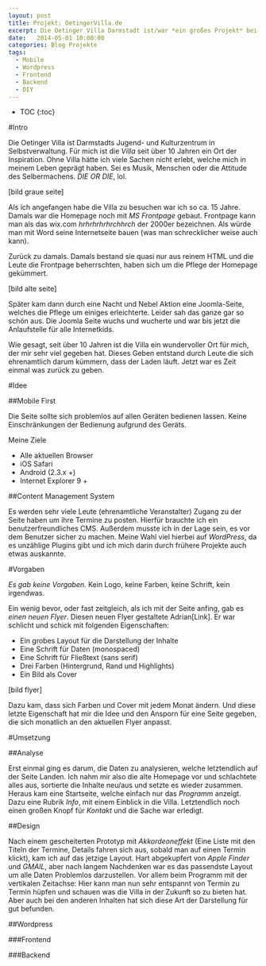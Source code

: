 ```yaml
---
layout: post
title: Projekt: OetingerVilla.de
excerpt: Die Oetinger Villa Darmstadt ist/war *ein großes Projekt* bei dem ich viel gelernt habe.
date:   2014-05-01 10:00:00
categories: Blog Projekte
tags: 
  - Mobile
  - Wordpress
  - Frontend
  - Backend
  - DIY
---
```


* TOC
{:toc}


#Intro

Die Oetinger Villa ist Darmstadts Jugend- und Kulturzentrum in Selbstverwaltung. Für mich ist die *Villa* seit über 10 Jahren ein Ort der Inspiration. Ohne Villa hätte ich viele Sachen nicht erlebt, welche mich in meinem Leben geprägt haben. Sei es Musik, Menschen oder die Attitude des Selbermachens. *DIE OR DIE*, lol.

[bild graue seite]

Als ich angefangen habe die Villa zu besuchen war ich so ca. 15 Jahre. Damals war die Homepage noch mit *MS Frontpage* gebaut. Frontpage kann man als das wix.com *hrhrhrhrhrchhrch* der 2000er bezeichnen. Als würde man mit Word seine Internetseite bauen (was man schrecklicher weise auch kann).

Zurück zu damals. Damals bestand sie quasi nur aus reinem HTML und die Leute die Frontpage beherrschten, haben sich um die Pflege der Homepage gekümmert. 

[bild alte seite]

Später kam dann durch eine Nacht und Nebel Aktion eine Joomla-Seite, welches die Pflege um einiges erleichterte. Leider sah das ganze gar so schön aus. Die Joomla Seite wuchs und wucherte und war bis jetzt die Anlaufstelle für alle Internetkids.

Wie gesagt, seit über 10 Jahren ist die Villa ein wundervoller Ort für mich, der mir sehr viel gegeben hat. Dieses Geben entstand durch Leute die sich ehrenamtlich darum kümmern, dass der Laden läuft. Jetzt war es Zeit einmal was zurück zu geben.

#Idee

##Mobile First

Die Seite sollte sich problemlos auf allen Geräten bedienen lassen. Keine Einschränkungen der Bedienung aufgrund des Geräts. 

Meine Ziele

- Alle aktuellen Browser
- iOS Safari
- Android (2.3.x +)
- Internet Explorer 9 +

##Content Management System

Es werden sehr viele Leute (ehrenamtliche Veranstalter) Zugang zu der Seite haben um ihre Termine zu posten. Hierfür brauchte ich ein benutzerfreundliches CMS. Außerdem musste ich in der Lage sein, es vor dem Benutzer sicher zu machen. Meine Wahl viel hierbei auf *WordPress*, da es unzählige Plugins gibt und ich mich darin durch frühere Projekte auch etwas auskannte. 

#Vorgaben

*Es gab keine Vorgaben.* Kein Logo, keine Farben, keine Schrift, kein irgendwas.

Ein wenig bevor, oder fast zeitgleich, als ich mit der Seite anfing, gab es *einen neuen Flyer*. Diesen neuen Flyer gestaltete Adrian[Link]. Er war schlicht und schick mit folgenden Eigenschaften:

- Ein grobes Layout für die Darstellung der Inhalte
- Eine Schrift für Daten (monospaced)
- Eine Schrift für Fließtext (sans serif)
- Drei Farben (Hintergrund, Rand und Highlights)
- Ein Bild als Cover

[bild flyer]

Dazu kam, dass sich Farben und Cover mit jedem Monat ändern. Und diese letzte Eigenschaft hat mir die Idee und den Ansporn für eine Seite gegeben, die sich monatlich an den aktuellen Flyer anpasst.

#Umsetzung

##Analyse

Erst einmal ging es darum, die Daten zu analysieren, welche letztendlich auf der Seite Landen. Ich nahm mir also die alte Homepage vor und schlachtete alles aus, sortierte die Inhalte neu/aus und setzte es wieder zusammen. Heraus kam eine Startseite, welche einfach nur das *Programm* anzeigt. Dazu eine Rubrik *Info*, mit einem Einblick in die Villa. Letztendlich noch einen großen Knopf für *Kontakt* und die Sache war erledigt.

##Design

Nach einem gescheiterten Prototyp mit *Akkordeoneffekt* (Eine Liste mit den Titeln der Termine, Details fahren sich aus, sobald man auf einen Termin klickt), kam ich auf das jetzige Layout. Hart abgekupfert von *Apple Finder* und *GMAIL*, aber nach langem Nachdenken war es das passendste Layout um alle Daten Problemlos darzustellen. Vor allem beim Programm mit der vertikalen Zeitachse: Hier kann man nun sehr entspannt von Termin zu Termin hüpfen und schauen was die Villa in der Zukunft so zu bieten hat. Aber auch bei den anderen Inhalten hat sich diese Art der Darstellung für gut befunden.

##Wordpress



###Frontend

###Backend


